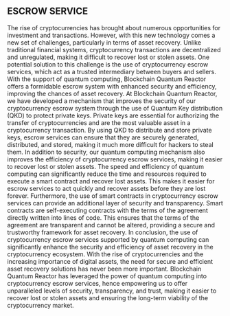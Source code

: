 ## ESCROW SERVICE
The rise of cryptocurrencies has brought about numerous opportunities for investment and transactions. However, with this new technology comes a new set of challenges, particularly in terms of asset recovery. Unlike traditional financial systems, cryptocurrency transactions are decentralized and unregulated, making it difficult to recover lost or stolen assets.
One potential solution to this challenge is the use of cryptocurrency escrow services, which act as a trusted intermediary between buyers and sellers. With the support of quantum computing, Blockchain Quantum Reactor offers a formidable escrow system with enhanced security and efficiency, improving the chances of asset recovery.
At Blockchain Quantum Reactor, we have developed a mechanism that improves the security of our cryptocurrency escrow system through the use of Quantum Key distribution (QKD) to protect private keys. Private keys are essential for authorizing the transfer of cryptocurrencies and are the most valuable asset in a cryptocurrency transaction. By using QKD to distribute and store private keys, escrow services can ensure that they are securely generated, distributed, and stored, making it much more difficult for hackers to steal them.
In addition to security, our quantum computing mechanism also improves the efficiency of cryptocurrency escrow services, making it easier to recover lost or stolen assets. The speed and efficiency of quantum computing can significantly reduce the time and resources required to execute a smart contract and recover lost assets. This makes it easier for escrow services to act quickly and recover assets before they are lost forever.
Furthermore, the use of smart contracts in cryptocurrency escrow services can provide an additional layer of security and transparency. Smart contracts are self-executing contracts with the terms of the agreement directly written into lines of code. This ensures that the terms of the agreement are transparent and cannot be altered, providing a secure and trustworthy framework for asset recovery.
In conclusion, the use of cryptocurrency escrow services supported by quantum computing can significantly enhance the security and efficiency of asset recovery in the cryptocurrency ecosystem. With the rise of cryptocurrencies and the increasing importance of digital assets, the need for secure and efficient asset recovery solutions has never been more important. Blockchain Quantum Reactor has leveraged the power of quantum computing into cryptocurrency escrow services, hence empowering us to offer unparalleled levels of security, transparency, and trust, making it easier to recover lost or stolen assets and ensuring the long-term viability of the cryptocurrency market.
